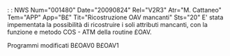  :  : NWS Num="001480" Date="20090824" Rel="V2R3" Atr="M. Cattaneo" Tem="APP" App="B£" Tit="Ricostruzione OAV mancanti" Sts="20"
E' stata impementata la possibilità di ricostruire i soli attributi mancanti, con la funzione e metodo COS - ATM della routine £OAV.

Programmi modificati
B£OAV0
B£OAV1
